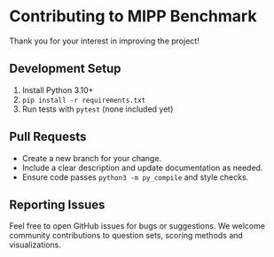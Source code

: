 # Contributing to MIPP Benchmark

Thank you for your interest in improving the project!

## Development Setup

1. Install Python 3.10+
2. `pip install -r requirements.txt`
3. Run tests with `pytest` (none included yet)

## Pull Requests

- Create a new branch for your change.
- Include a clear description and update documentation as needed.
- Ensure code passes `python3 -m py_compile` and style checks.

## Reporting Issues

Feel free to open GitHub issues for bugs or suggestions. We welcome community contributions to question sets, scoring methods and visualizations.
